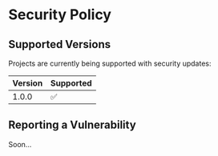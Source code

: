 # Security Policy

## Supported Versions

Projects are currently being supported with security updates:

| Version | Supported          |
| ------- | ------------------ |
| 1.0.0   | :white_check_mark: |

## Reporting a Vulnerability

Soon...
